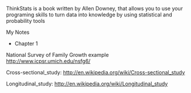 ThinkStats is a book written by Allen Downey, that allows you to use your programing skills to turn data into knowledge by using statistical and probability tools


My Notes

* Chapter 1
 
 National Survey of Family Growth example
 http://www.icpsr.umich.edu/nsfg6/
 
 Cross-sectional_study:
 http://en.wikipedia.org/wiki/Cross-sectional_study
 
 
 
 Longitudinal_study:
 http://en.wikipedia.org/wiki/Longitudinal_study
 
 